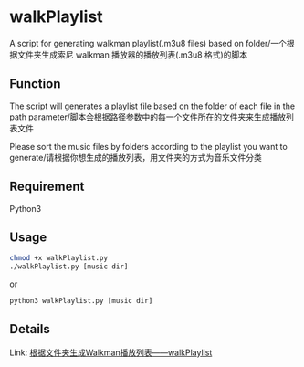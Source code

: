 # walkPlaylist

A script for generating walkman playlist(.m3u8 files) based on folder/一个根据文件夹生成索尼 walkman 播放器的播放列表(.m3u8 格式)的脚本

## Function

The script will generates a playlist file based on the folder of each file in the path parameter/脚本会根据路径参数中的每一个文件所在的文件夹来生成播放列表文件

Please sort the music files by folders according to the playlist you want to generate/请根据你想生成的播放列表，用文件夹的方式为音乐文件分类

## Requirement

Python3

## Usage

```sh
chmod +x walkPlaylist.py
./walkPlaylist.py [music dir]
```

or

```sh
python3 walkPlaylist.py [music dir]
```

## Details

Link: [根据文件夹生成Walkman播放列表——walkPlaylist](https://www.ohmysites.com/4/)
